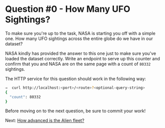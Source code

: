 # Question #0 - How Many UFO Sightings?

To make sure you're up to the task, NASA is starting you off with a simple one.
How many UFO sightings across the entire globe do we have in our dataset?

NASA kindly has provided the answer to this one just to make sure you've loaded the dataset correctly.
Write an endpoint to serve up this counter and confirm that you and NASA are on the same page with a count of `80332` sightings.

The HTTP service for this question should work in the following way:

```bash
⇒  curl http://localhost:<port>/<route>?<optional-query-string>
{
  "count": 80332
}
```

Before moving on to the next question, be sure to commit your work!

Next: [How advanced is the Alien fleet?](1-how-advanced-is-the-fleet.md)

